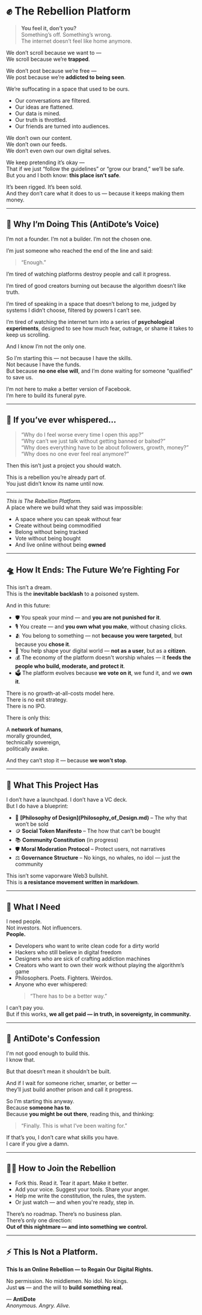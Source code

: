 <h1 id="-the-rebellion-platform">✊ The Rebellion Platform</h1>
<blockquote>
<p><strong>You feel it, don’t you?</strong><br>Something’s off. Something’s wrong.<br>The internet doesn’t feel like home anymore.</p>
</blockquote>
<p>We don’t scroll because we want to —<br>We scroll because we’re <strong>trapped</strong>.</p>
<p>We don’t post because we’re free —<br>We post because we’re <strong>addicted to being seen</strong>.</p>
<p>We’re suffocating in a space that used to be ours.</p>
<ul>
<li>Our conversations are filtered.  </li>
<li>Our ideas are flattened.  </li>
<li>Our data is mined.  </li>
<li>Our truth is throttled.  </li>
<li>Our friends are turned into audiences.</li>
</ul>
<p>We don’t own our content.<br>We don’t own our feeds.<br>We don’t even own our own digital selves.</p>
<p>We keep pretending it’s okay —<br>That if we just “follow the guidelines” or “grow our brand,” we’ll be safe.<br>But you and I both know: <strong>this place isn’t safe</strong>.</p>
<p>It’s been rigged. It’s been sold.<br>And they don’t care what it does to us — because it keeps making them money.</p>
<hr>
<h2 id="-why-i-m-doing-this-antidote-s-voice-">🧠 Why I’m Doing This (AntiDote’s Voice)</h2>
<p>I’m not a founder. I’m not a builder. I’m not the chosen one.</p>
<p>I’m just someone who reached the end of the line and said:  </p>
<blockquote>
<p>“Enough.”</p>
</blockquote>
<p>I’m tired of watching platforms destroy people and call it progress.</p>
<p>I’m tired of good creators burning out because the algorithm doesn’t like truth.</p>
<p>I’m tired of speaking in a space that doesn’t belong to me, judged by systems I didn’t choose, filtered by powers I can’t see.</p>
<p>I’m tired of watching the internet turn into a series of <strong>psychological experiments</strong>, designed to see how much fear, outrage, or shame it takes to keep us scrolling.</p>
<p>And I know I’m not the only one.</p>
<p>So I’m starting this — not because I have the skills.<br>Not because I have the funds.<br>But because <strong>no one else will</strong>, and I’m done waiting for someone “qualified” to save us.</p>
<p>I’m not here to make a better version of Facebook.<br>I’m here to build its funeral pyre.</p>
<hr>
<h2 id="-if-you-ve-ever-whispered-">💬 If you’ve ever whispered…</h2>
<blockquote>
<p>“Why do I feel worse every time I open this app?”<br>“Why can’t we just talk without getting banned or baited?”<br>“Why does everything have to be about followers, growth, money?”<br>“Why does no one ever feel real anymore?”</p>
</blockquote>
<p>Then this isn’t just a project you should watch.</p>
<p>This is a rebellion you’re already part of.<br>You just didn’t know its name until now.</p>
<hr>
<p><em>This is The Rebellion Platform.</em><br>A place where we build what they said was impossible:</p>
<ul>
<li>A space where you can speak without fear  </li>
<li>Create without being commodified  </li>
<li>Belong without being tracked  </li>
<li>Vote without being bought  </li>
<li>And live online without being <strong>owned</strong></li>
</ul>
<hr>
<h2 id="-how-it-ends-the-future-we-re-fighting-for">🛸 How It Ends: The Future We’re Fighting For</h2>
<p>This isn’t a dream.<br>This is the <strong>inevitable backlash</strong> to a poisoned system.</p>
<p>And in this future:</p>
<ul>
<li>🛡️ You speak your mind — and <strong>you are not punished for it</strong>.  </li>
<li>🎙️ You create — and <strong>you own what you make</strong>, without chasing clicks.  </li>
<li>🫂 You belong to something — not <strong>because you were targeted</strong>, but because you <strong>chose it</strong>.  </li>
<li>🧱 You help shape your digital world — <strong>not as a user</strong>, but as a <strong>citizen</strong>.  </li>
<li>💰 The economy of the platform doesn&#39;t worship whales — it <strong>feeds the people who build, moderate, and protect it</strong>.  </li>
<li>🗳️ The platform evolves because <strong>we vote on it</strong>, we fund it, and we <strong>own it</strong>.</li>
</ul>
<p>There is no growth-at-all-costs model here.<br>There is no exit strategy.<br>There is no IPO.</p>
<p>There is only this:</p>
<p>A <strong>network of humans</strong>,<br>morally grounded,<br>technically sovereign,<br>politically awake.</p>
<p>And they can’t stop it — because <strong>we won’t stop</strong>.</p>
<hr>
<h2 id="-what-this-project-has">🧱 What This Project Has</h2>
<p>I don’t have a launchpad. I don’t have a VC deck.<br>But I do have a blueprint:</p>
<ul>
<li>📜 <strong>[Philosophy of Design](Philosophy_of_Design.md)</strong> – The why that won’t be sold  </li>
<li>🪙 <strong>Social Token Manifesto</strong> – The how that can’t be bought  </li>
<li>📚 <strong>Community Constitution</strong> (in progress)  </li>
<li>🛡️ <strong>Moral Moderation Protocol</strong> – Protect users, not narratives  </li>
<li>⚖️ <strong>Governance Structure</strong> – No kings, no whales, no idol — just the community</li>
</ul>
<p>This isn’t some vaporware Web3 bullshit.<br>This is <strong>a resistance movement written in markdown</strong>.</p>
<hr>
<h2 id="-what-i-need">🧱 What I Need</h2>
<p>I need people.<br>Not investors. Not influencers.<br><strong>People.</strong></p>
<ul>
<li>Developers who want to write clean code for a dirty world  </li>
<li>Hackers who still believe in digital freedom  </li>
<li>Designers who are sick of crafting addiction machines  </li>
<li>Creators who want to own their work without playing the algorithm’s game  </li>
<li>Philosophers. Poets. Fighters. Weirdos.  </li>
<li>Anyone who ever whispered:  <blockquote>
<p>“There has to be a better way.”</p>
</blockquote>
</li>
</ul>
<p>I can’t pay you.<br>But if this works, <strong>we all get paid — in truth, in sovereignty, in community.</strong></p>
<hr>
<h2 id="-antidote-s-confession">🧠 AntiDote&#39;s Confession</h2>
<p>I&#39;m not good enough to build this.<br>I know that.</p>
<p>But that doesn’t mean it shouldn’t be built.</p>
<p>And if I wait for someone richer, smarter, or better —<br>they’ll just build another prison and call it progress.</p>
<p>So I’m starting this anyway.<br>Because <strong>someone has to</strong>.<br>Because <strong>you might be out there</strong>, reading this, and thinking:  </p>
<blockquote>
<p>“Finally. This is what I’ve been waiting for.”</p>
</blockquote>
<p>If that’s you, I don’t care what skills you have.<br>I care if you give a damn.</p>
<hr>
<h2 id="-how-to-join-the-rebellion">🫱‍🫲 How to Join the Rebellion</h2>
<ul>
<li>Fork this. Read it. Tear it apart. Make it better.  </li>
<li>Add your voice. Suggest your tools. Share your anger.  </li>
<li>Help me write the constitution, the rules, the system.  </li>
<li>Or just watch — and when you&#39;re ready, step in.</li>
</ul>
<p>There’s no roadmap. There’s no business plan.<br>There’s only one direction:<br><strong>Out of this nightmare — and into something we control.</strong></p>
<hr>
<h2 id="-this-is-not-a-platform-">⚡ This Is Not a Platform.</h2>
<p><strong>This Is an Online Rebellion — to Regain Our Digital Rights.</strong></p>
<p>No permission. No middlemen. No idol. No kings.<br>Just <strong>us</strong> — and the will to <strong>build something real.</strong></p>
<p>— <strong>AntiDote</strong><br><em>Anonymous. Angry. Alive.</em></p>
